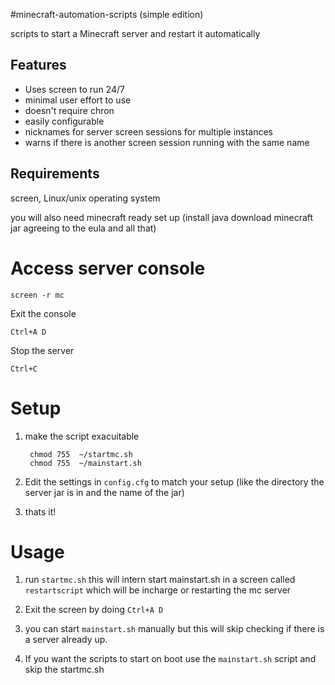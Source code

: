 #minecraft-automation-scripts (simple edition)

scripts to start a Minecraft server and restart it automatically

Features
--------

 * Uses screen to run 24/7
 * minimal user effort to use
 * doesn't require chron
 * easily configurable
 * nicknames for server screen sessions for multiple instances
 * warns if there is another screen session running with the same name

Requirements
------------
screen, Linux/unix operating system

you will also need minecraft ready set up (install java download minecraft jar agreeing to the eula and all that)

Access server console
=====================

	screen -r mc

Exit the console
	
	Ctrl+A D
	
Stop the server
	
	Ctrl+C
	


Setup
=====

1. make the script exacuitable 

		chmod 755  ~/startmc.sh
		chmod 755  ~/mainstart.sh

2. Edit the settings in `config.cfg` to match your setup (like the directory the server jar is in and the name of the jar)

3. thats it!

Usage
=====

1. run `startmc.sh` this will intern start mainstart.sh in a screen called `restartscript` which will be incharge or restarting the mc server

2. Exit the screen by doing `Ctrl+A D`

3. you can start `mainstart.sh` manually but this will skip checking if there is a server already up.

4. If you want the scripts to start on boot use the `mainstart.sh` script and skip the startmc.sh
